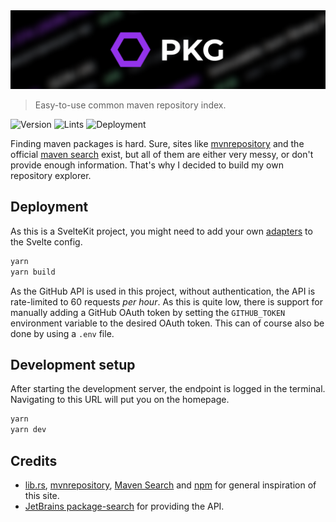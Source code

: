 <center><img src=".github/banner.png" /></center>

> Easy-to-use common maven repository index.

![Version](https://img.shields.io/github/package-json/v/SlagHoedje/pkg?style=flat-square)
![Lints](https://img.shields.io/github/checks-status/SlagHoedje/pkg/master?style=flat-square)
![Deployment](https://img.shields.io/badge/deployed%20on-vercel-black?style=flat-square)

Finding maven packages is hard. Sure, sites like [mvnrepository](https://mvnrepository.com) and the official [maven search](https://search.maven.org) exist, but all of them are either very messy, or don't provide enough information. That's why I decided to build my own repository explorer.

## Deployment

As this is a SvelteKit project, you might need to add your own [adapters](https://kit.svelte.dev/docs#adapters) to the Svelte config.

```sh
yarn
yarn build
```

As the GitHub API is used in this project, without authentication, the API is rate-limited to 60 requests _per hour_. As this is quite low, there is support for manually adding
a GitHub OAuth token by setting the `GITHUB_TOKEN` environment variable to the desired OAuth token. This can of course also be done by using a `.env` file.

## Development setup

After starting the development server, the endpoint is logged in the terminal. Navigating to this URL will put you on the homepage.

```sh
yarn
yarn dev
```

## Credits

-   [lib.rs](https://lib.rs/), [mvnrepository](https://mvnrepository.com), [Maven Search](https://search.maven.org) and [npm](https://npmjs.org) for general inspiration of this site.
-   [JetBrains package-search](https://package-search.jetbrains.com/) for providing the API.
